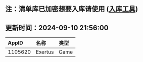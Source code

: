 ## 注：清单库已加密想要入库请使用 ([入库工具](https://github.com/BlankTMing/ManifestAutoUpdate/releases))

## 更新时间：2024-09-10 21:56:00
| AppID | 名称 | 类型  |
| :-------------------- | :----------------------------- | :----------- |
| 1105620 | Exertus| Game |

